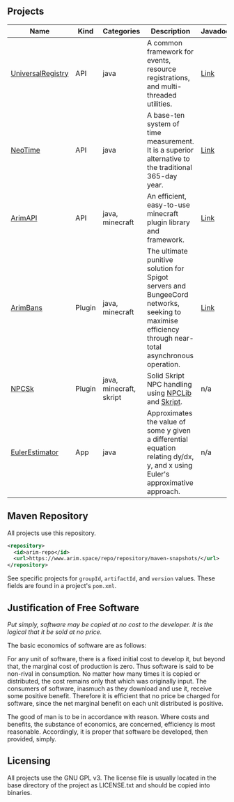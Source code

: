 ## Projects

| Name                                                     | Kind   | Categories                | Description                                                                                                                                          | Javadoc                                                  |
|----------------------------------------------------------|--------|-------------------------|------------------------------------------------------------------------------------------------------------------------------------------------------|----------------------------------------------------------|
| [UniversalRegistry](https://github.com/A248/UniversalRegistry)            | API    | java                    | A common framework for events, resource registrations, and multi-threaded utilities.                                                                 | [Link](https://git.arim.space/javadoc/UniversalRegistry) |
| [NeoTime](https://github.com/A248/NeoTime/)              | API    | java                    | A base-ten system of time measurement. It is a superior alternative to the traditional 365-day year.                                                 | [Link](https://git.arim.space/javadoc/NeoTime)           |
| [ArimAPI](https://github.com/A248/ArimAPI)               | API    | java, minecraft         | An efficient, easy-to-use minecraft plugin library and framework.                                                                                    | [Link](https://git.arim.space/javadoc/ArimAPI)           |
| [ArimBans](https://github.com/A248/ArimBans)             | Plugin | java, minecraft         | The ultimate punitive solution for Spigot servers and BungeeCord networks, seeking to maximise efficiency through near-total asynchronous operation. | [Link](https://git.arim.space/javadoc/ArimBans)          |
| [NPCSk](https://github.com/A248/NPCSk)                   | Plugin | java, minecraft, skript | Solid Skript NPC handling using [NPCLib](https://github.com/JitseB/NPCLib/) and [Skript](https://github.com/SkriptLang/Skript/).                     | n/a                                                      |
| [EulerEstimator](https://github.com/A248/EulerEstimator) | App    | java                    | Approximates the value of some y given a differential equation relating dy/dx, y, and x using Euler's approximative approach.                        | n/a                                                      |

## Maven Repository

All projects use this repository.

``` xml
<repository>
  <id>arim-repo</id>
  <url>https://www.arim.space/repo/repository/maven-snapshots/</url>
</repository>
```

See specific projects for `groupId`, `artifactId`, and `version` values. These fields are found in a project's `pom.xml`.

## Justification of Free Software

*Put simply, software may be copied at no cost to the developer. It is the logical that it be sold at no price.*

The basic economics of software are as follows:

For any unit of software, there is a fixed initial cost to develop it, but beyond that, the marginal cost of production is zero. Thus software is said to be non-rival in consumption. No matter how many times it is copied or distributed, the cost remains only that which was originally input. The consumers of software, inasmuch as they download and use it, receive some positive benefit. Therefore it is efficient that no price be charged for software, since the net marginal benefit on each unit distributed is positive.

The good of man is to be in accordance with reason. Where costs and benefits, the substance of economics, are concerned, efficiency is most reasonable. Accordingly, it is proper that software be developed, then provided, simply.

## Licensing

All projects use the GNU GPL v3. The license file is usually located in the base directory of the project as LICENSE.txt and should be copied into binaries.
